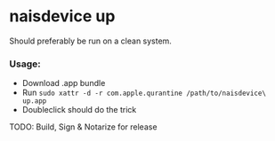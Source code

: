 # naisdevice up

Should preferably be run on a clean system.

### Usage: 
* Download .app bundle
* Run `sudo xattr -d -r com.apple.qurantine /path/to/naisdevice\ up.app`
* Doubleclick should do the trick

TODO: Build, Sign & Notarize for release